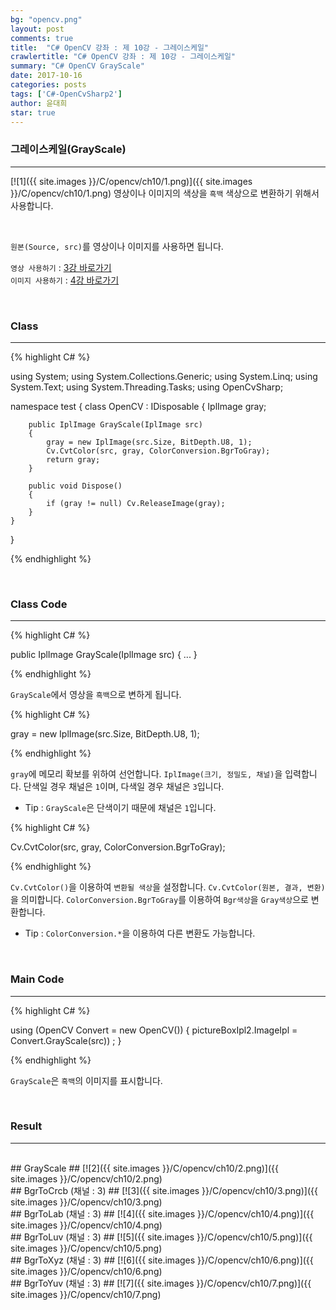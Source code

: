 ```yaml
---
bg: "opencv.png"
layout: post
comments: true
title:  "C# OpenCV 강좌 : 제 10강 - 그레이스케일"
crawlertitle: "C# OpenCV 강좌 : 제 10강 - 그레이스케일"
summary: "C# OpenCV GrayScale"
date: 2017-10-16
categories: posts
tags: ['C#-OpenCvSharp2']
author: 윤대희
star: true
---
```


### 그레이스케일(GrayScale) ###
----------
[![1]({{ site.images }}/C/opencv/ch10/1.png)]({{ site.images }}/C/opencv/ch10/1.png)
영상이나 이미지의 색상을 `흑백` 색상으로 변환하기 위해서 사용합니다.

<br>    

`원본(Source, src)`를 영상이나 이미지를 사용하면 됩니다.
<br>

`영상 사용하기` : [3강 바로가기][3강]
<br>
`이미지 사용하기` : [4강 바로가기][4강]

<br>

### Class ###
----------

{% highlight C# %}

using System;
using System.Collections.Generic;
using System.Linq;
using System.Text;
using System.Threading.Tasks;
using OpenCvSharp;

namespace test
{
    class OpenCV : IDisposable
    {
        IplImage gray;
            
        public IplImage GrayScale(IplImage src)
        {
            gray = new IplImage(src.Size, BitDepth.U8, 1);
            Cv.CvtColor(src, gray, ColorConversion.BgrToGray);
            return gray;
        }
            
        public void Dispose()
        {
            if (gray != null) Cv.ReleaseImage(gray);
        }
    }
}

{% endhighlight %}

<br>

### Class Code ###
----------
{% highlight C# %}

public IplImage GrayScale(IplImage src)
{
    ...
}

{% endhighlight %}

`GrayScale`에서 영상을 `흑백`으로 변하게 됩니다.

{% highlight C# %}

gray = new IplImage(src.Size, BitDepth.U8, 1);

{% endhighlight %}

`gray`에 메모리 확보를 위하여 선언합니다. `IplImage(크기, 정밀도, 채널)`을 입력합니다. 단색일 경우 채널은 `1`이며, 다색일 경우 채널은 `3`입니다.

* Tip : `GrayScale`은 단색이기 때문에 채널은 `1`입니다.

{% highlight C# %}

Cv.CvtColor(src, gray, ColorConversion.BgrToGray);

{% endhighlight %}


`Cv.CvtColor()`을 이용하여 `변환될 색상`을 설정합니다. `Cv.CvtColor(원본, 결과, 변환)`을 의미합니다. `ColorConversion.BgrToGray`를 이용하여 `Bgr색상`을 `Gray색상`으로 변환합니다.
    
* Tip : `ColorConversion.*`을 이용하여 다른 변환도 가능합니다.

<br>

### Main Code ###
----------
{% highlight C# %}

using (OpenCV Convert = new OpenCV())
{
    pictureBoxIpl2.ImageIpl = Convert.GrayScale(src)) ;
}

{% endhighlight %}

`GrayScale`은 `흑백`의 이미지를 표시합니다.

<br>

### Result ###
----------
<br>
## GrayScale ##
[![2]({{ site.images }}/C/opencv/ch10/2.png)]({{ site.images }}/C/opencv/ch10/2.png)

<br>
## BgrToCrcb (채널 : 3) ##
[![3]({{ site.images }}/C/opencv/ch10/3.png)]({{ site.images }}/C/opencv/ch10/3.png)

<br>
## BgrToLab (채널 : 3) ##
[![4]({{ site.images }}/C/opencv/ch10/4.png)]({{ site.images }}/C/opencv/ch10/4.png)

<br>
## BgrToLuv (채널 : 3) ##
[![5]({{ site.images }}/C/opencv/ch10/5.png)]({{ site.images }}/C/opencv/ch10/5.png)

<br>
## BgrToXyz (채널 : 3) ##
[![6]({{ site.images }}/C/opencv/ch10/6.png)]({{ site.images }}/C/opencv/ch10/6.png)

<br>
## BgrToYuv (채널 : 3) ##
[![7]({{ site.images }}/C/opencv/ch10/7.png)]({{ site.images }}/C/opencv/ch10/7.png)




[3강]: https://076923.github.io/posts/C-opencv-3/
[4강]: https://076923.github.io/posts/C-opencv-4/
